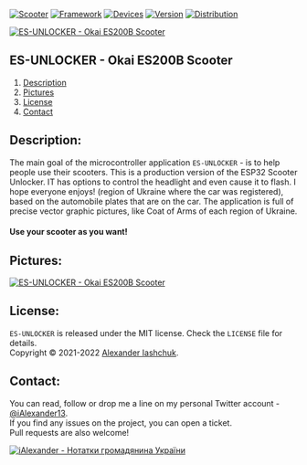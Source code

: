 [![Scooter](https://img.shields.io/badge/Scooter-OKAI_ES200B-orange.svg?style=flat)](#)
[![Framework](https://img.shields.io/badge/Framework-Arduino-green.svg?style=flat)](#)
[![Devices](https://img.shields.io/badge/Devices-ESP8266_ESP32-lightgray.svg?style=flat)](#)
[![Version](https://img.shields.io/badge/App_version-1.0.1-blue.svg?style=flat)](#)
[![Distribution](https://img.shields.io/badge/Distribution-Free-brightgreen.svg?style=flat)](http://iashchuk.com)

[![ES-UNLOCKER - Okai ES200B Scooter](https://raw.githubusercontent.com/iAlexander/Homepok/master/Header.jpg)](http://iashchuk.com)

## ES-UNLOCKER - Okai ES200B Scooter
1. [Description](#description)
2. [Pictures](#pictures)
3. [License](#license)
4. [Contact](#contact)

## <a name="description">Description:</a>

The main goal of the microcontroller application ```ES-UNLOCKER``` - is to help people use their scooters. This is a production version of the ESP32 Scooter Unlocker. IT has options to control the headlight and even cause it to flash. I hope everyone enjoys! (region of Ukraine where the car was registered), based on the automobile plates that are on the car. The application is full of precise vector graphic pictures, like Coat of Arms of each region of Ukraine.
#### Use your scooter as you want!

## <a name="pictures">Pictures:</a>

[![ES-UNLOCKER - Okai ES200B Scooter](https://raw.githubusercontent.com/iAlexander/Homepok/master/Screenshots.jpg)](http://kyivapp.com)

## <a name="license">License:</a>

```ES-UNLOCKER``` is released under the MIT license. Check the ```LICENSE``` file for details.  
Copyright © 2021-2022 <a href="http://iashchuk.com">Alexander Iashchuk</a>.

## <a name="contact">Contact:</a>

You can read, follow or drop me a line on my personal Twitter account - [@iAlexander13](https://twitter.com/iAlexander13).  
If you find any issues on the project, you can open a ticket.  
Pull requests are also welcome!

[![iAlexander - Нотатки громадянина України](https://raw.githubusercontent.com/iAlexander/Homepok/master/Footer.jpg)](https://twitter.com/iAlexander13)

